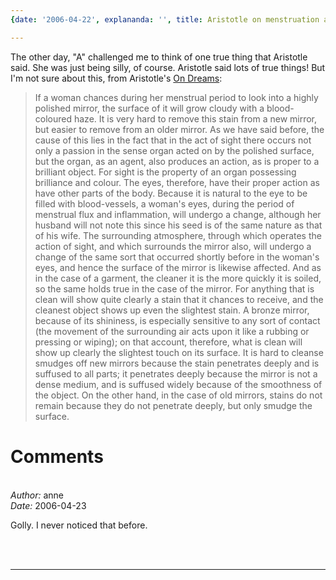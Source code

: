 ```yaml
---
{date: '2006-04-22', explananda: '', title: Aristotle on menstruation and mirrors, tags: aristotle}

---
```


The other day, "A" challenged me to think of one true thing that Aristotle
said. She was just being silly, of course. Aristotle said lots of true things!
But I'm not sure about this, from Aristotle's <a
href="http://classics.mit.edu/Aristotle/dreams.html">On Dreams</a>:
<blockquote>If a woman chances during her menstrual period to look into a
highly polished mirror, the surface of it will grow cloudy with a
blood-coloured haze. It is very hard to remove this stain from a new mirror,
but easier to remove from an older mirror. As we have said before, the cause of
this lies in the fact that in the act of sight there occurs not only a passion
in the sense organ acted on by the polished surface, but the organ, as an
agent, also produces an action, as is proper to a brilliant object. For sight
is the property of an organ possessing brilliance and colour. The eyes,
therefore, have their proper action as have other parts of the body. Because it
is natural to the eye to be filled with blood-vessels, a woman's eyes, during
the period of menstrual flux and inflammation, will undergo a change, although
her husband will not note this since his seed is of the same nature as that of
his wife. The surrounding atmosphere, through which operates the action of
sight, and which surrounds the mirror also, will undergo a change of the same
sort that occurred shortly before in the woman's eyes, and hence the surface of
the mirror is likewise affected. And as in the case of a garment, the cleaner
it is the more quickly it is soiled, so the same holds true in the case of the
mirror. For anything that is clean will show quite clearly a stain that it
chances to receive, and the cleanest object shows up even the slightest stain.
A bronze mirror, because of its shininess, is especially sensitive to any sort
of contact (the movement of the surrounding air acts upon it like a rubbing or
pressing or wiping); on that account, therefore, what is clean will show up
clearly the slightest touch on its surface. It is hard to cleanse smudges off
new mirrors because the stain penetrates deeply and is suffused to all parts;
it penetrates deeply because the mirror is not a dense medium, and is suffused
widely because of the smoothness of the object. On the other hand, in the case
of old mirrors, stains do not remain because they do not penetrate deeply, but
only smudge the surface.</blockquote>


<h1>Comments</h1>


<br/>
<em>Author:</em> anne
<br/><em>Date:</em> 2006-04-23

Golly. I never noticed that before.

<br/>
<br/>

*******************************************************************************
